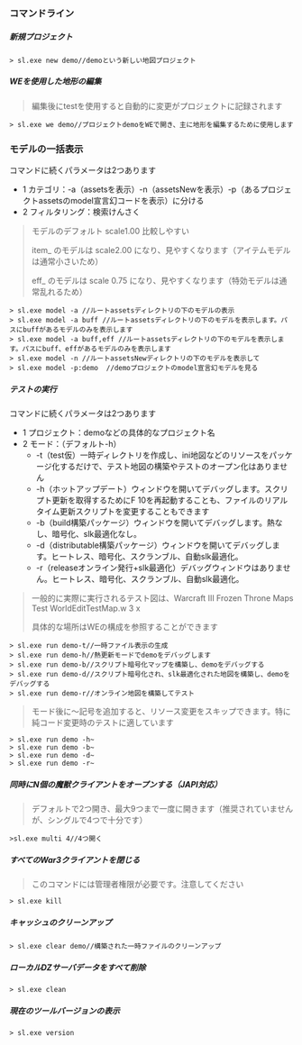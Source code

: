 ### コマンドライン

##### 新規プロジェクト

```
> sl.exe new demo//demoという新しい地図プロジェクト
```

##### WEを使用した地形の編集

> 編集後にtestを使用すると自動的に変更がプロジェクトに記録されます

```
> sl.exe we demo//プロジェクトdemoをWEで開き、主に地形を編集するために使用します
```

### モデルの一括表示

コマンドに続くパラメータは2つあります

* 1 カテゴリ：-a（assetsを表示）-n（assetsNewを表示）-p（あるプロジェクトassetsのmodel宣言幻コードを表示）に分ける
* 2 フィルタリング：検索けんさく

> モデルのデフォルト scale1.00 比較しやすい
>
> item_ のモデルは scale2.00 になり、見やすくなります（アイテムモデルは通常小さいため）
>
> eff_ のモデルは scale 0.75 になり、見やすくなります（特効モデルは通常乱れるため）

```
> sl.exe model -a //ルートassetsディレクトリの下のモデルの表示
> sl.exe model -a buff //ルートassetsディレクトリの下のモデルを表示します。パスにbuffがあるモデルのみを表示します
> sl.exe model -a buff,eff //ルートassetsディレクトリの下のモデルを表示します。パスにbuff、effがあるモデルのみを表示します
> sl.exe model -n //ルートassetsNewディレクトリの下のモデルを表示して
> sl.exe model -p:demo  //demoプロジェクトのmodel宣言幻モデルを見る
```

##### テストの実行

コマンドに続くパラメータは2つあります

* 1 プロジェクト：demoなどの具体的なプロジェクト名
* 2 モード：（デフォルト-h）
    * -t（test仮）一時ディレクトリを作成し、ini地図などのリソースをパッケージ化するだけで、テスト地図の構築やテストのオープン化はありません
    * -h（ホットアップデート）ウィンドウを開いてデバッグします。スクリプト更新を取得するためにF 10を再起動することも、ファイルのリアルタイム更新スクリプトを変更することもできます
    * -b（build構築パッケージ）ウィンドウを開いてデバッグします。熱なし、暗号化、slk最適化なし。
    * -d（distributable構築パッケージ）ウィンドウを開いてデバッグします。ヒートレス、暗号化、スクランブル、自動slk最適化。
    * -r（releaseオンライン発行+slk最適化）デバッグウィンドウはありません。ヒートレス、暗号化、スクランブル、自動slk最適化。

> 一般的に実際に実行されるテスト図は、Warcraft III Frozen Throne Maps Test WorldEditTestMap.w 3 x
>
> 具体的な場所はWEの構成を参照することができます

```
> sl.exe run demo-t//一時ファイル表示の生成
> sl.exe run demo-h//熱更新モードでdemoをデバッグします
> sl.exe run demo-b//スクリプト暗号化マップを構築し、demoをデバッグする
> sl.exe run demo-d//スクリプト暗号化され、slk最適化された地図を構築し、demoをデバッグする
> sl.exe run demo-r//オンライン地図を構築してテスト
```

> モード後に～記号を追加すると、リソース変更をスキップできます。特に純コード変更時のテストに適しています

```
> sl.exe run demo -h~
> sl.exe run demo -b~
> sl.exe run demo -d~
> sl.exe run demo -r~
```

##### 同時にN個の魔獣クライアントをオープンする（JAPI対応）

> デフォルトで2つ開き、最大9つまで一度に開きます（推奨されていませんが、シングルで4つで十分です）

```
>sl.exe multi 4//4つ開く
```

##### すべてのWar3クライアントを閉じる

> このコマンドには管理者権限が必要です。注意してください

```
> sl.exe kill
```

##### キャッシュのクリーンアップ

```
> sl.exe clear demo//構築された一時ファイルのクリーンアップ
```

##### ローカルDZサーバデータをすべて削除

```
> sl.exe clean
```

##### 現在のツールバージョンの表示

```
> sl.exe version
```
